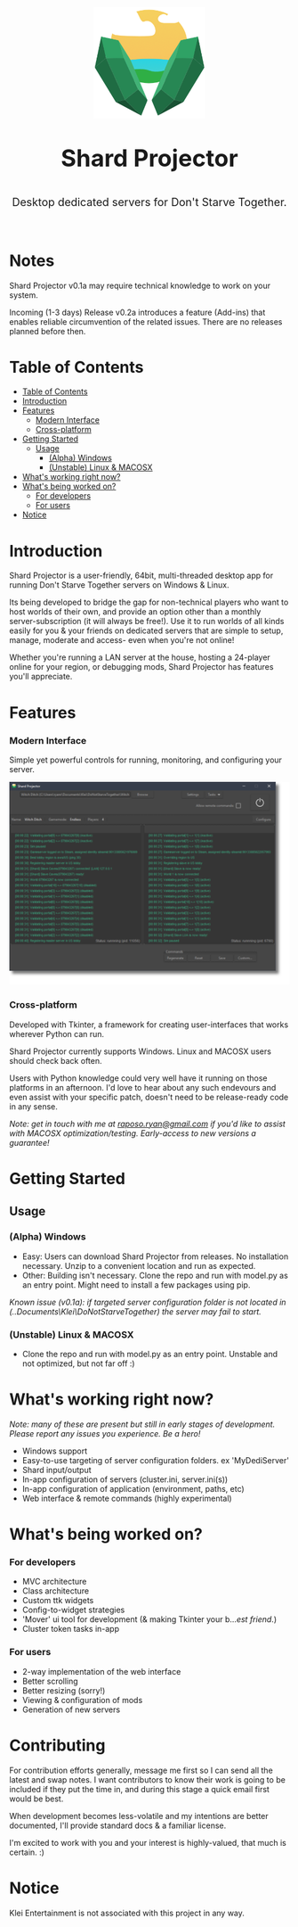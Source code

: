 <p align="center">
  <a href="" rel="noopener">
 <img width=200px height=200px src="img\sp-icon-header.png" alt="Shard Projector"></a>
</p>

<p align="center" style="font-size: 300%"> <b>Shard Projector</b>
</p>
<p align="center" style="font-size: 140%"> Desktop dedicated servers for Don't Starve Together. 
</p>
<br>

# Notes

Shard Projector v0.1a may require technical knowledge to work on your system. 

Incoming (1-3 days) Release v0.2a introduces a feature (Add-ins) that enables reliable circumvention of the related issues. There are no releases planned before then.

# Table of Contents

- [Table of Contents](#table-of-contents)
- [Introduction](#introduction)
- [Features](#features)
    - [Modern Interface](#modern-interface)
    - [Cross-platform](#cross-platform)
- [Getting Started](#getting-started)
  - [Usage](#usage)
    - [(Alpha) Windows](#alpha-windows)
    - [(Unstable) Linux & MACOSX](#unstable-linux--macosx)
- [What's working right now?](#whats-working-right-now)
- [What's being worked on?](#whats-being-worked-on)
    - [For developers](#for-developers)
    - [For users](#for-users)
- [Notice](#notice)
  
# Introduction

Shard Projector is a user-friendly, 64bit, multi-threaded desktop app for running Don't Starve Together servers on Windows & Linux. 

Its being developed to bridge the gap for non-technical players who want to host worlds of their own, and provide an option other than a monthly server-subscription (it will always be free!). Use it to run worlds of all kinds easily for you & your friends on dedicated servers that are simple to setup, manage, moderate and access- even when you're not online!

Whether you're running a LAN server at the house, hosting a 24-player online for your region, or debugging mods, Shard Projector has features you'll appreciate.

# Features

### Modern Interface

Simple yet powerful controls for running, monitoring, and configuring your server.

![Shard Projector](img/sp-running-preview.png)

### Cross-platform

Developed with Tkinter, a framework for creating user-interfaces that works wherever Python can run.

Shard Projector currently supports Windows. Linux and MACOSX users should check back often. 

Users with Python knowledge could very well have it running on those platforms in an afternoon. I'd love to hear about any such endevours and even assist with your specific patch, doesn't need to be release-ready code in any sense. 

*Note: get in touch with me at raposo.ryan@gmail.com if you'd like to assist with MACOSX optimization/testing. Early-access to new versions a guarantee!*

# Getting Started

## Usage

### (Alpha) Windows

- Easy: Users can download Shard Projector from releases. No installation necessary. Unzip to a convenient location and run as expected. 
- Other: Building isn't necessary. Clone the repo and run with model.py as an entry point. Might need to install a few packages using pip.

*Known issue (v0.1a): if targeted server configuration folder is not located in (..Documents\Klei\DoNotStarveTogether) the server may fail to start.*

### (Unstable) Linux & MACOSX

- Clone the repo and run with model.py as an entry point. Unstable and not optimized, but not far off :) 

# What's working right now?

*Note: many of these are present but still in early stages of development. Please report any issues you experience. Be a hero!* 

- Windows support
- Easy-to-use targeting of server configuration folders. ex 'MyDediServer'
- Shard input/output
- In-app configuration of servers (cluster.ini, server.ini(s))
- In-app configuration of application (environment, paths, etc) 
- Web interface & remote commands (highly experimental)

# What's being worked on?

### For developers
- MVC architecture
- Class architecture
- Custom ttk widgets
- Config-to-widget strategies
- 'Mover' ui tool for development (& making Tkinter your b...*est friend*.)
- Cluster token tasks in-app

### For users
- 2-way implementation of the web interface
- Better scrolling
- Better resizing (sorry!)
- Viewing & configuration of mods
- Generation of new servers

# Contributing 

For contribution efforts generally, message me first so I can send all the latest and swap notes. I want contributors to know their work is going to be included if they put the time in, and during this stage a quick email first would be best.

When development becomes less-volatile and my intentions are better documented, I'll provide standard docs & a familiar license.

I'm excited to work with you and your interest is highly-valued, that much is certain. :)

# Notice

Klei Entertainment is not associated with this project in any way. 
